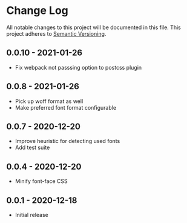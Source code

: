 # Change Log

All notable changes to this project will be documented in this file.
This project adheres to [Semantic Versioning](http://semver.org/).

## 0.0.10 - 2021-01-26

- Fix webpack not passsing option to postcss plugin

## 0.0.8 - 2021-01-26

- Pick up woff format as well
- Make preferred font format configurable

## 0.0.7 - 2020-12-20

- Improve heuristic for detecting used fonts
- Add test suite

## 0.0.4 - 2020-12-20

- Minify font-face CSS

## 0.0.1 - 2020-12-18

- Initial release
